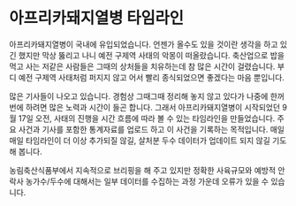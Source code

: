# 아프리카돼지열병 타임라인

아프리카돼지열병이 국내에 유입되었습니다. 언젠가 올수도 있을 것이란 생각을 하고 있긴 했지만 막상 뚫리고 나니 예전 구제역 사태의 악몽이 떠올랐습니다. 축산업으로 밥을 먹고 사는 저같은 사람들은 그때의 상처들을 치유하는데 참 많은 시간이 걸렸습니다. 부디 예전 구제역 사태처럼 퍼지지 않고 어서 빨리 종식되었으면 좋겠다는 마음 뿐입니다.

많은 기사들이 나오고 있습니다. 경험상 그때그때 정리해 놓지 않고 있다가 나중에 한꺼번에 하려면 많은 노력과 시간이 들곤 합니다. 그래서 아프리카돼지열병이 시작되었던 9월 17일 오전, 사태의 진행을 시간 흐름에 따라 볼 수 있는 타임라인을 만들었습니다. 주요 사건과 기사를 포함한 통계자료를 업로드 하고 이 사건을 기록하는 목적입니다. 매일매일 타임라인이 더 이상 추가되질 않길, 살처분 두수 데이터가 업데이트 되지 않길 기도해 봅니다.

농림축산식품부에서 지속적으로 브리핑을 해 주고 있지만 정확한 사육규모와 예방적 안락사 농가수/두수에 대해서는 일부 데이터를 수집하는 과정 가운데 오류가 있을 수 있습니다.  